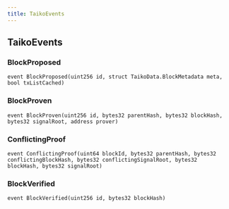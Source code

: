 ```yaml
---
title: TaikoEvents
---
```


## TaikoEvents

### BlockProposed

```solidity
event BlockProposed(uint256 id, struct TaikoData.BlockMetadata meta, bool txListCached)
```

### BlockProven

```solidity
event BlockProven(uint256 id, bytes32 parentHash, bytes32 blockHash, bytes32 signalRoot, address prover)
```

### ConflictingProof

```solidity
event ConflictingProof(uint64 blockId, bytes32 parentHash, bytes32 conflictingBlockHash, bytes32 conflictingSignalRoot, bytes32 blockHash, bytes32 signalRoot)
```

### BlockVerified

```solidity
event BlockVerified(uint256 id, bytes32 blockHash)
```
